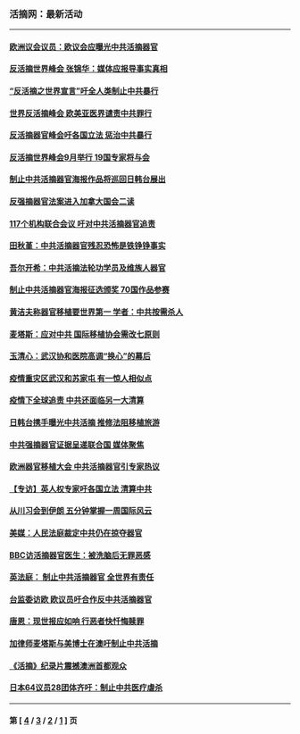 ### 活摘网：最新活动
---
#### [欧洲议会议员：欧议会应曝光中共活摘器官](../../pages/nf5883/n13336571.md?11220430) 
#### [反活摘世界峰会 张锦华：媒体应报导事实真相](../../pages/nf5883/n13278502.md?11220430) 
#### [“反活摘之世界宣言”吁全人类制止中共暴行](../../pages/nf5883/n13259730.md?11220430) 
#### [世界反活摘峰会 欧美亚医界谴责中共罪行](../../pages/nf5883/n13253550.md?11220430) 
#### [反活摘器官峰会吁各国立法 惩治中共暴行](../../pages/nf5883/n13245052.md?11220430) 
#### [反活摘世界峰会9月举行 19国专家将与会](../../pages/nf5883/n13201492.md?11220430) 
#### [制止中共活摘器官海报作品将巡回日韩台展出](../../pages/nf5883/n13177791.md?11220430) 
#### [反强摘器官法案进入加拿大国会二读](../../pages/nf5883/n13033450.md?11220430) 
#### [117个机构联合会议 吁对中共活摘器官追责](../../pages/nf5883/n12775087.md?11220430) 
#### [田秋堇：中共活摘器官残忍恐怖是铁铮铮事实](../../pages/nf5883/n12702148.md?11220430) 
#### [吾尔开希：中共活摘法轮功学员及维族人器官](../../pages/nf5883/n12693197.md?11220430) 
#### [制止中共活摘器官海报征选颁奖 70国作品参赛](../../pages/nf5883/n12692050.md?11220430) 
#### [黄洁夫称器官移植要世界第一 学者：中共按需杀人](../../pages/nf5883/n12572329.md?11220430) 
#### [麦塔斯：应对中共 国际移植协会需改七原则](../../pages/nf5883/n12514711.md?11220430) 
#### [玉清心：武汉协和医院高调“换心”的幕后](../../pages/nf5883/n12298730.md?11220430) 
#### [疫情重灾区武汉和苏家屯 有一惊人相似点](../../pages/nf5883/n12150824.md?11220430) 
#### [疫情下全球追责 中共还面临另一大清算](../../pages/nf5883/n12070397.md?11220430) 
#### [日韩台携手曝光中共活摘 推修法阻移植旅游](../../pages/nf5883/n11712046.md?11220430) 
#### [中共强摘器官证据呈递联合国 媒体聚焦](../../pages/nf5883/n11546426.md?11220430) 
#### [欧洲器官移植大会 中共活摘器官引专家热议](../../pages/nf5883/n11539095.md?11220430) 
#### [【专访】英人权专家吁各国立法 清算中共](../../pages/nf5883/n11367315.md?11220430) 
#### [从川习会到伊朗 五分钟掌握一周国际风云](../../pages/nf5883/n11338520.md?11220430) 
#### [美媒：人民法庭裁定中共仍在掠夺器官](../../pages/nf5883/n11334897.md?11220430) 
#### [BBC访活摘器官医生：被洗脑后无罪恶感](../../pages/nf5883/n11335935.md?11220430) 
#### [英法庭： 制止中共活摘器官 全世界有责任](../../pages/nf5883/n11330691.md?11220430) 
#### [台监委访欧 欧议员吁合作反中共活摘器官](../../pages/nf5883/n11109190.md?11220430) 
#### [唐恩：现世报应如响 行恶者快忏悔赎罪](../../pages/nf5883/n11104016.md?11220430) 
#### [加律师麦塔斯与美博士在澳吁制止中共活摘](../../pages/nf5883/n10724764.md?11220430) 
#### [《活摘》纪录片震撼澳洲首都观众](../../pages/nf5883/n10722747.md?11220430) 
#### [日本64议员28团体齐吁：制止中共医疗虐杀](../../pages/nf5883/n10587757.md?11220430) 

---
#### 第 [ [4](./4.md?11220430) / [3](./3.md?11220430) / [2](./2.md?11220430) / [1](./1.md?11220430) ] 页
